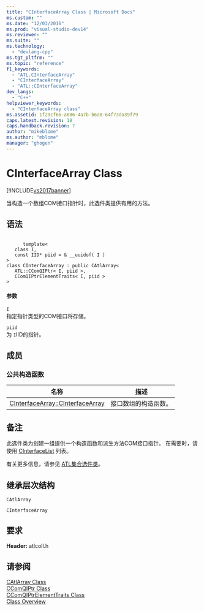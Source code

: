 ```yaml
---
title: "CInterfaceArray Class | Microsoft Docs"
ms.custom: ""
ms.date: "12/03/2016"
ms.prod: "visual-studio-dev14"
ms.reviewer: ""
ms.suite: ""
ms.technology: 
  - "devlang-cpp"
ms.tgt_pltfrm: ""
ms.topic: "reference"
f1_keywords: 
  - "ATL.CInterfaceArray"
  - "CInterfaceArray"
  - "ATL::CInterfaceArray"
dev_langs: 
  - "C++"
helpviewer_keywords: 
  - "CInterfaceArray class"
ms.assetid: 1f29cf66-a086-4a7b-b6a8-64f73da39f79
caps.latest.revision: 18
caps.handback.revision: 7
author: "mikeblome"
ms.author: "mblome"
manager: "ghogen"
---
```

# CInterfaceArray Class
[!INCLUDE[vs2017banner](../../assembler/inline/includes/vs2017banner.md)]

当构造一个数组COM接口指针时，此选件类提供有用的方法。  
  
## 语法  
  
```  
  
      template<  
   class I,  
   const IID* piid = & __uuidof( I )  
>  
class CInterfaceArray : public CAtlArray<  
   ATL::CComQIPtr< I, piid >,  
   CComQIPtrElementTraits< I, piid >  
>  
```  
  
#### 参数  
 `I`  
 指定指针类型的COM接口将存储。  
  
 `piid`  
 为 `I`IID的指针。  
  
## 成员  
  
### 公共构造函数  
  
|名称|描述|  
|--------|--------|  
|[CInterfaceArray::CInterfaceArray](../Topic/CInterfaceArray::CInterfaceArray.md)|接口数组的构造函数。|  
  
## 备注  
 此选件类为创建一组提供一个构造函数和派生方法COM接口指针。  在需要时，请使用 [CInterfaceList](../../atl/reference/cinterfacelist-class.md) 列表。  
  
 有关更多信息，请参见 [ATL集合选件类](../../atl/atl-collection-classes.md)。  
  
## 继承层次结构  
 `CAtlArray`  
  
 `CInterfaceArray`  
  
## 要求  
 **Header:** atlcoll.h  
  
## 请参阅  
 [CAtlArray Class](../../atl/reference/catlarray-class.md)   
 [CComQIPtr Class](../../atl/reference/ccomqiptr-class.md)   
 [CComQIPtrElementTraits Class](../../atl/reference/ccomqiptrelementtraits-class.md)   
 [Class Overview](../../atl/atl-class-overview.md)